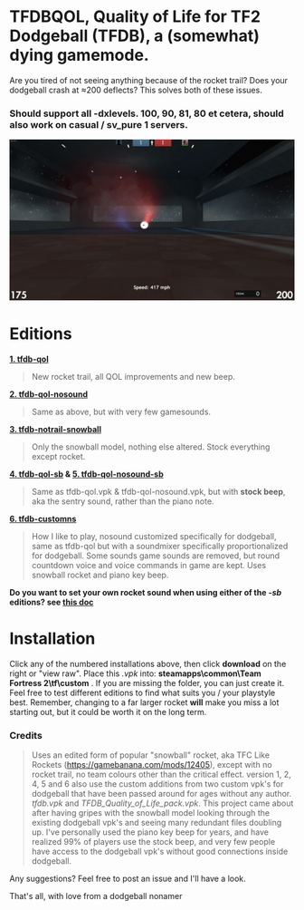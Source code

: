# **TFDBQOL, Quality of Life for TF2 Dodgeball (TFDB), a (somewhat) dying gamemode.**
Are you tired of not seeing anything because of the rocket trail? Does your dodgeball crash at ≈200 deflects? This solves both of these issues.
### Should support all -dxlevels. 100, 90, 81, 80 et cetera, should also work on casual / sv_pure 1 servers.

![example](https://raw.githubusercontent.com/flawfree/tfdbqol/main/db.PNG)

# Editions
**[1. tfdb-qol](tfdb-qol.vpk)**
>New rocket trail, all QOL improvements and new beep.

**[2. tfdb-qol-nosound](tfdb-qol-nosound.vpk)**
>Same as above, but with very few gamesounds.

**[3. tfdb-notrail-snowball](tfdb-notrail-snowball.vpk)**
>Only the snowball model, nothing else altered. Stock everything except rocket.

**[4. tfdb-qol-sb](tfdb-qol-sb.vpk) & [5. tfdb-qol-nosound-sb](tfdb-qol-nosound-sb.vpk)**
>Same as tfdb-qol.vpk & tfdb-qol-nosound.vpk, but with **stock beep**, aka the sentry sound, rather than the piano note.

**[6. tfdb-customns](tfdb-customns.vpk)**
>How I like to play, nosound customized specifically for dodgeball, same as tfdb-qol but with a soundmixer specifically proportionalized for dodgeball. Some sounds game sounds are removed, but round countdown voice and voice commands in game are kept. Uses snowball rocket and piano key beep.

**Do you want to set your own rocket sound when using either of the *-sb* editions? see **[this doc](custombeep.md)****

# **Installation**
Click any of the numbered installations above, then click **download** on the right or "view raw". Place this *.vpk* into: **steamapps\common\Team Fortress 2\tf\custom** . If you are missing the folder, you can just create it. Feel free to test different editions to find what suits you / your playstyle best. Remember, changing to a far larger rocket **will** make you miss a lot starting out, but it could be worth it on the long term. 

### **Credits**
>Uses an edited form of popular "snowball" rocket, aka TFC Like Rockets (https://gamebanana.com/mods/12405), except with no rocket trail, no team colours other than the critical effect. version 1, 2, 4, 5 and 6 also use the custom additions from two custom vpk's for dodgeball that have been passed around for ages without any author. *tfdb.vpk* and *TFDB_Quality_of_Life_pack.vpk*. This project came about after having gripes with the snowball model looking through the existing dodgeball vpk's and seeing many redundant files doubling up. I've personally used the piano key beep for years, and have realized 99% of players use the stock beep, and very few people have access to the dodgeball vpk's without good connections inside dodgeball.

Any suggestions? Feel free to post an issue and I'll have a look.

That's all, with love from a dodgeball nonamer
